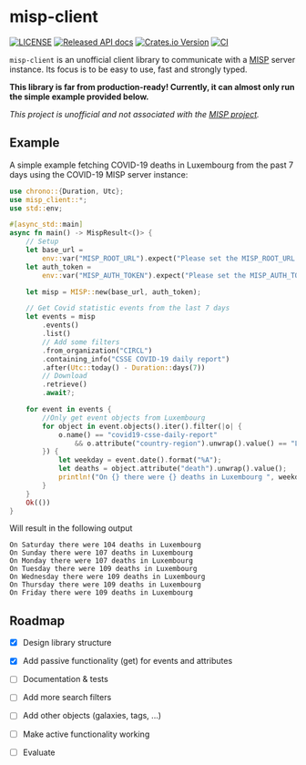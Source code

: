 # misp-client
[![LICENSE](https://img.shields.io/badge/license-MIT-blue.svg)](LICENSE.md)
[![Released API docs](https://docs.rs/misp-client/badge.svg)](https://docs.rs/misp-client)
[![Crates.io Version](https://img.shields.io/crates/v/misp-client.svg)](https://crates.io/crates/misp-client)
[![CI](https://github.com/krial057/thrust-intelligence/workflows/misp-client/badge.svg)](https://github.com/krial057/thrust-intelligence/actions?query=workflow%3Amisp-client)

 `misp-client` is an unofficial client library to communicate with a [MISP](https://www.misp-project.org/)
 server instance.
 Its focus is to be easy to use, fast and strongly typed.
 
 __This library is far from production-ready! Currently, it can almost only run the simple example provided below.__
 
 *This project is unofficial and not associated with the [MISP project](https://www.misp-project.org/).*
 ## Example
 A simple example fetching COVID-19 deaths in Luxembourg from the past 7 days using the
 COVID-19 MISP server instance:
 ```rust
 use chrono::{Duration, Utc};
 use misp_client::*;
 use std::env;

 #[async_std::main]
 async fn main() -> MispResult<()> {
     // Setup
     let base_url =
         env::var("MISP_ROOT_URL").expect("Please set the MISP_ROOT_URL environment variable");
     let auth_token =
         env::var("MISP_AUTH_TOKEN").expect("Please set the MISP_AUTH_TOKEN environment variable");

     let misp = MISP::new(base_url, auth_token);

     // Get Covid statistic events from the last 7 days
     let events = misp
         .events()
         .list()
         // Add some filters
         .from_organization("CIRCL")
         .containing_info("CSSE COVID-19 daily report")
         .after(Utc::today() - Duration::days(7))
         // Download
         .retrieve()
         .await?;

     for event in events {
         //Only get event objects from Luxembourg
         for object in event.objects().iter().filter(|o| {
             o.name() == "covid19-csse-daily-report"
                 && o.attribute("country-region").unwrap().value() == "Luxembourg"
         }) {
             let weekday = event.date().format("%A");
             let deaths = object.attribute("death").unwrap().value();
             println!("On {} there were {} deaths in Luxembourg ", weekday, deaths);
         }
     }
     Ok(())
 }
 ```
 Will result in the following output
 ```text
 On Saturday there were 104 deaths in Luxembourg
 On Sunday there were 107 deaths in Luxembourg
 On Monday there were 107 deaths in Luxembourg
 On Tuesday there were 109 deaths in Luxembourg
 On Wednesday there were 109 deaths in Luxembourg
 On Thursday there were 109 deaths in Luxembourg
 On Friday there were 109 deaths in Luxembourg
 ```

## Roadmap
- [x] Design library structure 
- [x] Add passive functionality (get) for events and attributes
- [ ] Documentation & tests
- [ ] Add more search filters 
- [ ] Add other objects (galaxies, tags, ...)
- [ ] Make active functionality working
- [ ] Evaluate

